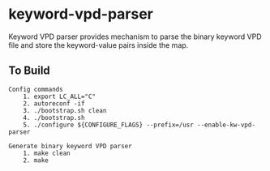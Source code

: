 # keyword-vpd-parser
Keyword VPD parser provides mechanism to parse the 
binary keyword VPD file and store the keyword-value pairs
inside the map.

## To Build
```
Config commands
	1. export LC_ALL="C"
	2. autoreconf -if
	3. ./bootstrap.sh clean 
	4. ./bootstrap.sh
	5. ./configure ${CONFIGURE_FLAGS} --prefix=/usr --enable-kw-vpd-parser

Generate binary keyword VPD parser
	1. make clean
	2. make
```
